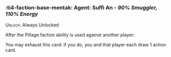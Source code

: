### :ti4-faction-base-mentak: **Agent**: Suffi An - _90% Smuggler, 110% Energy_

<span style="font-variant:small-caps;">Unlock</span>: Always Unlocked

After the Pillage faction ability is used against another player:

You may exhaust this card: if you do, you and that player each draw 1 action card.
